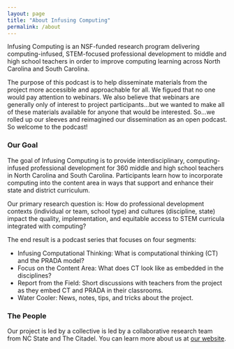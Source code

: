 ```yaml
---
layout: page
title: "About Infusing Computing"
permalink: /about
---
```


Infusing Computing is an NSF-funded research program delivering computing-infused, STEM-focused professional development to middle and high school teachers in order to improve computing learning across North Carolina and South Carolina. 

The purpose of this podcast is to help disseminate materials from the project more accessible and approachable for all. We figued that no one would pay attention to webinars. We also believe that webinars are generally only of interest to project participants...but we wanted to make all of these materials available for anyone that would be interested. So...we rolled up our sleeves and reimagined our dissemination as an open podcast. So welcome to the podcast!

### Our Goal

The goal of Infusing Computing is to provide interdisciplinary, computing-infused professional development for 360 middle and high school teachers in North Carolina and South Carolina. Participants learn how to incorporate computing into the content area in ways that support and enhance their state and district curriculum.

Our primary research question is: How do professional development contexts (individual or team, school type) and cultures (discipline, state) impact the quality, implementation, and equitable access to STEM curricula integrated with computing?

The end result is a podcast series that focuses on four segments:
- Infusing Computational Thinking: What is computational thinking (CT) and the PRADA model?
- Focus on the Content Area: What does CT look like as embedded in the disciplines?
- Report from the Field: Short discussions with teachers from the project as they embed CT and PRADA in their classrooms.
- Water Cooler: News, notes, tips, and tricks about the project.

### The People

Our project is led by a collective is led by a collaborative research team from NC State and The Citadel. You can learn more about us at [our website](https://www.infusingcomputing.com/program-overview.html). 

